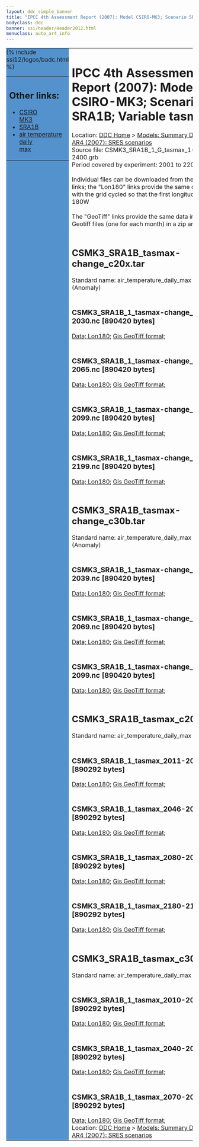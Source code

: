 ```yaml
---
layout: ddc_simple_banner
title: "IPCC 4th Assessment Report (2007): Model CSIRO-MK3; Scenario SRA1B; Variable tasmax"
bodyclass: ddc
banner: ssi/header/Header2012.html
menuclass: auto_ar4_info
---
```



<table width="100%" border="0" cellspacing="0" cellpadding="0" style="border-collapse: collapse;">
<tr style="margin:0;padding:0;border:0;">
<td style="margin:0;padding:0;border:0;height:1pt;width:150pt;background:#5492CD;" valign="top" >

<div id="lh-col2" class="auto_ar4_info">
<table class="menumain" bgcolor="#5492CD" cellspacing="0" width="100%" border="0">
<tr><td>
<h2> Other links:</h2>
<ul>
<li><a href="/auto/ar4/model-CSIRO-MK3.html">CSIRO<br/>MK3</a></li>
<li><a href="/auto/ar4/scenario-SRA1B.html">SRA1B</a></li>
<li><a href="/auto/ar4/var-air_temperature_daily_max.html">air temperature daily<br/> max</a></li>
</ul>
</td></tr>
{% include ssi12/logos/badc.html %}
</table>
</div>
</td>
<td><h1>IPCC 4th Assessment Report (2007): Model CSIRO-MK3; Scenario SRA1B; Variable tasmax</h1>

<!-- Breadcrumb1 -->
<div id="breadcrumb1" align="left">
Location: <a href="/index.html">DDC Home</a> > <a href="/sim/gcm_clim/">Models: Summary Data</a>
> <a href="/sim/gcm_clim/SRES_AR4/index.html">AR4 (2007): SRES scenarios</a>
</div>
<!-- End of Breadcrumb1 -->Source file: CSMK3_SRA1B_1_G_tasmax_1-2400.grb
<br/>
Period covered by experiment: 2001 to 2200<br/>
<br/>Individual files can be downloaded from the "data" links; the "Lon180" links provide the same data
         with the grid cycled so that the first longitude is 180W<br/>
<br/>The "GeoTiff" links provide the same data in 12 Geotiff files (one for each month)
          in a zip archive<br/>
<br/><h2>CSMK3_SRA1B_tasmax-change_c20x.tar</h2>
Standard name: air_temperature_daily_max (Anomaly)<br>
<br/><h3>CSMK3_SRA1B_1_tasmax-change_2011-2030.nc [890420 bytes]</h3>
<a href="/cgi-bin/downl/ar4_nc/tasmax/CSMK3_SRA1B_1_tasmax-change_2011-2030.nc">Data; </a><a href="/cgi-bin/downl/ar4_nc/tasmax/CSMK3_SRA1B_1_tasmax-change_2011-2030.cyto180.nc"> Lon180</a>; <a href="/cgi-bin/downl/ar4_tif/tasmax/CSMK3_SRA1B_1_tasmax-change_2011-2030.zip">Gis GeoTiff format; </a><br/>
<br/><h3>CSMK3_SRA1B_1_tasmax-change_2046-2065.nc [890420 bytes]</h3>
<a href="/cgi-bin/downl/ar4_nc/tasmax/CSMK3_SRA1B_1_tasmax-change_2046-2065.nc">Data; </a><a href="/cgi-bin/downl/ar4_nc/tasmax/CSMK3_SRA1B_1_tasmax-change_2046-2065.cyto180.nc"> Lon180</a>; <a href="/cgi-bin/downl/ar4_tif/tasmax/CSMK3_SRA1B_1_tasmax-change_2046-2065.zip">Gis GeoTiff format; </a><br/>
<br/><h3>CSMK3_SRA1B_1_tasmax-change_2080-2099.nc [890420 bytes]</h3>
<a href="/cgi-bin/downl/ar4_nc/tasmax/CSMK3_SRA1B_1_tasmax-change_2080-2099.nc">Data; </a><a href="/cgi-bin/downl/ar4_nc/tasmax/CSMK3_SRA1B_1_tasmax-change_2080-2099.cyto180.nc"> Lon180</a>; <a href="/cgi-bin/downl/ar4_tif/tasmax/CSMK3_SRA1B_1_tasmax-change_2080-2099.zip">Gis GeoTiff format; </a><br/>
<br/><h3>CSMK3_SRA1B_1_tasmax-change_2180-2199.nc [890420 bytes]</h3>
<a href="/cgi-bin/downl/ar4_nc/tasmax/CSMK3_SRA1B_1_tasmax-change_2180-2199.nc">Data; </a><a href="/cgi-bin/downl/ar4_nc/tasmax/CSMK3_SRA1B_1_tasmax-change_2180-2199.cyto180.nc"> Lon180</a>; <a href="/cgi-bin/downl/ar4_tif/tasmax/CSMK3_SRA1B_1_tasmax-change_2180-2199.zip">Gis GeoTiff format; </a><br/>
<br/><h2>CSMK3_SRA1B_tasmax-change_c30b.tar</h2>
Standard name: air_temperature_daily_max (Anomaly)<br>
<br/><h3>CSMK3_SRA1B_1_tasmax-change_2010-2039.nc [890420 bytes]</h3>
<a href="/cgi-bin/downl/ar4_nc/tasmax/CSMK3_SRA1B_1_tasmax-change_2010-2039.nc">Data; </a><a href="/cgi-bin/downl/ar4_nc/tasmax/CSMK3_SRA1B_1_tasmax-change_2010-2039.cyto180.nc"> Lon180</a>; <a href="/cgi-bin/downl/ar4_tif/tasmax/CSMK3_SRA1B_1_tasmax-change_2010-2039.zip">Gis GeoTiff format; </a><br/>
<br/><h3>CSMK3_SRA1B_1_tasmax-change_2040-2069.nc [890420 bytes]</h3>
<a href="/cgi-bin/downl/ar4_nc/tasmax/CSMK3_SRA1B_1_tasmax-change_2040-2069.nc">Data; </a><a href="/cgi-bin/downl/ar4_nc/tasmax/CSMK3_SRA1B_1_tasmax-change_2040-2069.cyto180.nc"> Lon180</a>; <a href="/cgi-bin/downl/ar4_tif/tasmax/CSMK3_SRA1B_1_tasmax-change_2040-2069.zip">Gis GeoTiff format; </a><br/>
<br/><h3>CSMK3_SRA1B_1_tasmax-change_2070-2099.nc [890420 bytes]</h3>
<a href="/cgi-bin/downl/ar4_nc/tasmax/CSMK3_SRA1B_1_tasmax-change_2070-2099.nc">Data; </a><a href="/cgi-bin/downl/ar4_nc/tasmax/CSMK3_SRA1B_1_tasmax-change_2070-2099.cyto180.nc"> Lon180</a>; <a href="/cgi-bin/downl/ar4_tif/tasmax/CSMK3_SRA1B_1_tasmax-change_2070-2099.zip">Gis GeoTiff format; </a><br/>
<br/><h2>CSMK3_SRA1B_tasmax_c20x.tar</h2>
Standard name: air_temperature_daily_max<br>
<br/><h3>CSMK3_SRA1B_1_tasmax_2011-2030.nc [890292 bytes]</h3>
<a href="/cgi-bin/downl/ar4_nc/tasmax/CSMK3_SRA1B_1_tasmax_2011-2030.nc">Data; </a><a href="/cgi-bin/downl/ar4_nc/tasmax/CSMK3_SRA1B_1_tasmax_2011-2030.cyto180.nc"> Lon180</a>; <a href="/cgi-bin/downl/ar4_tif/tasmax/CSMK3_SRA1B_1_tasmax_2011-2030.zip">Gis GeoTiff format; </a><br/>
<br/><h3>CSMK3_SRA1B_1_tasmax_2046-2065.nc [890292 bytes]</h3>
<a href="/cgi-bin/downl/ar4_nc/tasmax/CSMK3_SRA1B_1_tasmax_2046-2065.nc">Data; </a><a href="/cgi-bin/downl/ar4_nc/tasmax/CSMK3_SRA1B_1_tasmax_2046-2065.cyto180.nc"> Lon180</a>; <a href="/cgi-bin/downl/ar4_tif/tasmax/CSMK3_SRA1B_1_tasmax_2046-2065.zip">Gis GeoTiff format; </a><br/>
<br/><h3>CSMK3_SRA1B_1_tasmax_2080-2099.nc [890292 bytes]</h3>
<a href="/cgi-bin/downl/ar4_nc/tasmax/CSMK3_SRA1B_1_tasmax_2080-2099.nc">Data; </a><a href="/cgi-bin/downl/ar4_nc/tasmax/CSMK3_SRA1B_1_tasmax_2080-2099.cyto180.nc"> Lon180</a>; <a href="/cgi-bin/downl/ar4_tif/tasmax/CSMK3_SRA1B_1_tasmax_2080-2099.zip">Gis GeoTiff format; </a><br/>
<br/><h3>CSMK3_SRA1B_1_tasmax_2180-2199.nc [890292 bytes]</h3>
<a href="/cgi-bin/downl/ar4_nc/tasmax/CSMK3_SRA1B_1_tasmax_2180-2199.nc">Data; </a><a href="/cgi-bin/downl/ar4_nc/tasmax/CSMK3_SRA1B_1_tasmax_2180-2199.cyto180.nc"> Lon180</a>; <a href="/cgi-bin/downl/ar4_tif/tasmax/CSMK3_SRA1B_1_tasmax_2180-2199.zip">Gis GeoTiff format; </a><br/>
<br/><h2>CSMK3_SRA1B_tasmax_c30b.tar</h2>
Standard name: air_temperature_daily_max<br>
<br/><h3>CSMK3_SRA1B_1_tasmax_2010-2039.nc [890292 bytes]</h3>
<a href="/cgi-bin/downl/ar4_nc/tasmax/CSMK3_SRA1B_1_tasmax_2010-2039.nc">Data; </a><a href="/cgi-bin/downl/ar4_nc/tasmax/CSMK3_SRA1B_1_tasmax_2010-2039.cyto180.nc"> Lon180</a>; <a href="/cgi-bin/downl/ar4_tif/tasmax/CSMK3_SRA1B_1_tasmax_2010-2039.zip">Gis GeoTiff format; </a><br/>
<br/><h3>CSMK3_SRA1B_1_tasmax_2040-2069.nc [890292 bytes]</h3>
<a href="/cgi-bin/downl/ar4_nc/tasmax/CSMK3_SRA1B_1_tasmax_2040-2069.nc">Data; </a><a href="/cgi-bin/downl/ar4_nc/tasmax/CSMK3_SRA1B_1_tasmax_2040-2069.cyto180.nc"> Lon180</a>; <a href="/cgi-bin/downl/ar4_tif/tasmax/CSMK3_SRA1B_1_tasmax_2040-2069.zip">Gis GeoTiff format; </a><br/>
<br/><h3>CSMK3_SRA1B_1_tasmax_2070-2099.nc [890292 bytes]</h3>
<a href="/cgi-bin/downl/ar4_nc/tasmax/CSMK3_SRA1B_1_tasmax_2070-2099.nc">Data; </a><a href="/cgi-bin/downl/ar4_nc/tasmax/CSMK3_SRA1B_1_tasmax_2070-2099.cyto180.nc"> Lon180</a>; <a href="/cgi-bin/downl/ar4_tif/tasmax/CSMK3_SRA1B_1_tasmax_2070-2099.zip">Gis GeoTiff format; </a><br/>
<!-- Breadcrumb2 -->
<div id="breadcrumb2" align="left">
Location: <a href="/index.html">DDC Home</a> > <a href="/sim/gcm_clim/">Models: Summary Data</a>
> <a href="/sim/gcm_clim/SRES_AR4/index.html">AR4 (2007): SRES scenarios</a>
</div>
<!-- End of Breadcrumb2 --></td></tr></table>
